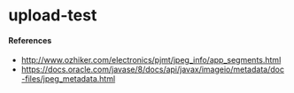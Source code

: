 # upload-test

#### References

* http://www.ozhiker.com/electronics/pjmt/jpeg_info/app_segments.html
* https://docs.oracle.com/javase/8/docs/api/javax/imageio/metadata/doc-files/jpeg_metadata.html